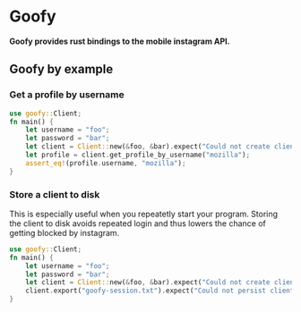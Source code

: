 # Goofy
**Goofy provides rust bindings to the mobile instagram API.**

## Goofy by example
### Get a profile by username
```rust
use goofy::Client;
fn main() {
    let username = "foo";
    let password = "bar";
    let client = Client::new(&foo, &bar).expect("Could not create client");
    let profile = client.get_profile_by_username("mozilla");
    assert_eq!(profile.username, "mozilla");
}
```

### Store a client to disk
This is especially useful when you repeatetly start your program. Storing the client to disk avoids repeated login and thus lowers the chance of getting blocked by instagram.
```rust
use goofy::Client;
fn main() {
    let username = "foo";
    let password = "bar";
    let client = Client::new(&foo, &bar).expect("Could not create client");
    client.export("goofy-session.txt").expect("Could not persist client to disk");
}
```